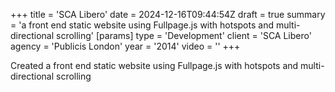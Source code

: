 +++
title = 'SCA Libero'
date = 2024-12-16T09:44:54Z
draft = true
summary = 'a front end static website using Fullpage.js with hotspots and multi-directional scrolling'
[params]
  type = 'Development'
  client = 'SCA Libero'
  agency = 'Publicis London'
  year = '2014'
  video = ''
+++

Created a front end static website using Fullpage.js with hotspots and multi-directional scrolling

